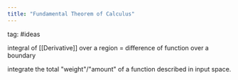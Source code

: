 ```yaml
---
title: "Fundamental Theorem of Calculus"
---
```

tag: #ideas

integral of [[Derivative]] over a region = difference of function over a boundary

integrate the total "weight"/"amount" of a function described in input space.